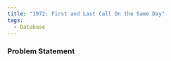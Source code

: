```yaml
---
title: "1972: First and Last Call On the Same Day"
tags:
  - Database
---
```

### Problem Statement

